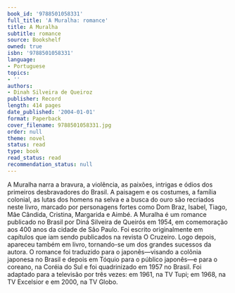 ```yaml
---
book_id: '9788501058331'
full_title: 'A Muralha: romance'
title: A Muralha
subtitle: romance
source: Bookshelf
owned: true
isbn: '9788501058331'
language:
- Portuguese
topics:
- ''
authors:
- Dinah Silveira de Queiroz
publisher: Record
length: 414 pages
date_published: '2004-01-01'
format: Paperback
cover_filename: 9788501058331.jpg
order: null
theme: novel
status: read
type: book
read_status: read
recommendation_status: null
---
```

A Muralha narra a bravura, a violência, as paixões, intrigas e ódios dos primeiros desbravadores do Brasil. A paisagem e os costumes, a família colonial, as lutas dos homens na selva e a busca do ouro são recriados neste livro, marcado por personagens fortes como Dom Braz, Isabel, Tiago, Mãe Cândida, Cristina, Margarida e Aimbé.
A Muralha é um romance publicado no Brasil por Diná Silveira de Queirós em 1954, em comemoração aos 400 anos da cidade de São Paulo. Foi escrito originalmente em capítulos que iam sendo publicados na revista O Cruzeiro. Logo depois, apareceu também em livro, tornando-se um dos grandes sucessos da autora. O romance foi traduzido para o japonês—visando a colônia japonesa no Brasil e depois em Tóquio para o público japonês—e para o coreano, na Coréia do Sul e foi quadrinizado em 1957 no Brasil. Foi adaptado para a televisão por três vezes: em 1961, na TV Tupi; em 1968, na TV Excelsior e em 2000, na TV Globo.
